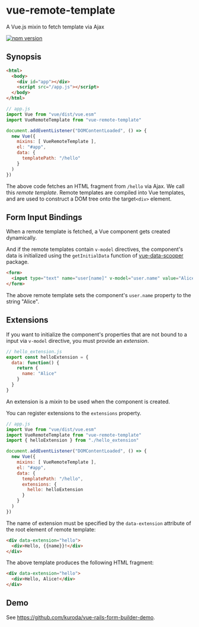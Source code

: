 # vue-remote-template

A Vue.js mixin to fetch template via Ajax

[![npm version](https://badge.fury.io/js/vue-remote-template.svg)](https://badge.fury.io/js/vue-remote-template)

## Synopsis

```html
<html>
  <body>
    <div id="app"></div>
    <script src="/app.js"></script>
  </body>
</html>
```

```javascript
// app.js
import Vue from "vue/dist/vue.esm"
import VueRemoteTemplate from "vue-remote-template"

document.addEventListener("DOMContentLoaded", () => {
  new Vue({
    mixins: [ VueRemoteTemplate ],
    el: "#app",
    data: {
      templatePath: "/hello"
    }
  )
})
```

The above code fetches an HTML fragment from `/hello` via Ajax.
We call this _remote template_.
Remote templates are compiled into Vue templates, and are used
to construct a DOM tree onto the target`<div>` element.

## Form Input Bindings

When a remote template is fetched, a Vue component gets created dynamically.

And if the remote templates contain `v-model` directives,
the component's data is initialized using the `getInitialData` function
of [vue-data-scooper](https://www.npmjs.com/package/vue-data-scooper) package.

```html
<form>
  <input type="text" name="user[name]" v-model="user.name" value="Alice">
</form>
```

The above remote template sets the component's `user.name` property to the
string "Alice".

## Extensions

If you want to initialize the component's properties that are not bound to
a input via `v-model` directive,
you must provide an _extension_.

```javascript
// hello_extension.js
export const helloExtension = {
  data: function() {
    return {
      name: "Alice"
    }
  }
}
```

An extension is a _mixin_ to be used when the component is created.

You can register extensions to the `extensions` property.

```javascript
// app.js
import Vue from "vue/dist/vue.esm"
import VueRemoteTemplate from "vue-remote-template"
import { helloExtension } from "./hello_extension"

document.addEventListener("DOMContentLoaded", () => {
  new Vue({
    mixins: [ VueRemoteTemplate ],
    el: "#app",
    data: {
      templatePath: "/hello",
      extensions: {
        hello: helloExtension
      }
    }
  )
})
```

The name of extension must be specified by the `data-extension` attribute of
the root element of remote template:

```html
<div data-extension="hello">
  <div>Hello, {{name}}!</div>
</div>
```

The above template produces the following HTML fragment:

```html
<div data-extension="hello">
  <div>Hello, Alice!</div>
</div>
```

## Demo

See https://github.com/kuroda/vue-rails-form-builder-demo.
